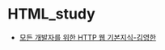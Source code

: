 # HTML_study

- [모든 개발자를 위한 HTTP 웹 기본지식-김영한](https://github.com/MJ054/HTML_study/tree/main/HTTP_basic)
